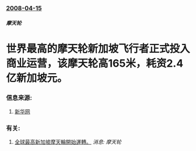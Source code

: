 ### [2008-04-15](/news/2008/04/15/index.md)

##### 摩天轮
# 世界最高的摩天轮新加坡飞行者正式投入商业运营，该摩天轮高165米，耗资2.4亿新加坡元。




### 信息来源:

1. [新华网](http://news.xinhuanet.com/newscenter/2008-04/16/content_7984771.htm)

### 有关:

1. [全球最高新加坡摩天輪開始運轉。](/zh/news/2008/02/11/全球最高新加坡摩天輪開始運轉.md) _消息: 摩天轮_
